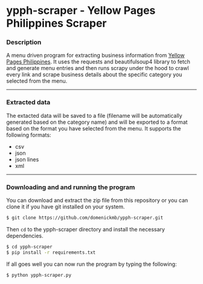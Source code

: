 # ypph-scraper - Yellow Pages Philippines Scraper
### Description  
A menu driven program for extracting business information from [Yellow Pages Philippines](http://yellow-pages.ph). It uses the requests and beautifulsoup4 library to fetch and generate menu entries and then runs scrapy under the hood to crawl every link and scrape business details about the specific category you selected from the menu.

***

### Extracted data
The extacted data will be saved to a file (filename will be automatically generated based on the category name) and will be exported to a format based on the format you have selected from the menu. It supports the following formats:  
  * csv
  * json
  * json lines
  * xml

***

### Downloading and and running the program
You can download and extract the zip file from this repository or you can clone it if you have git installed on your system.
```bash
$ git clone https://github.com/domenickmb/ypph-scraper.git
```
Then `cd` to the ypph-scraper directory and install the necessary dependencies.
```bash
$ cd ypph-scraper
$ pip install -r requirements.txt
```
If all goes well you can now run the program by typing the following:
```bash
$ python ypph-scraper.py
```
